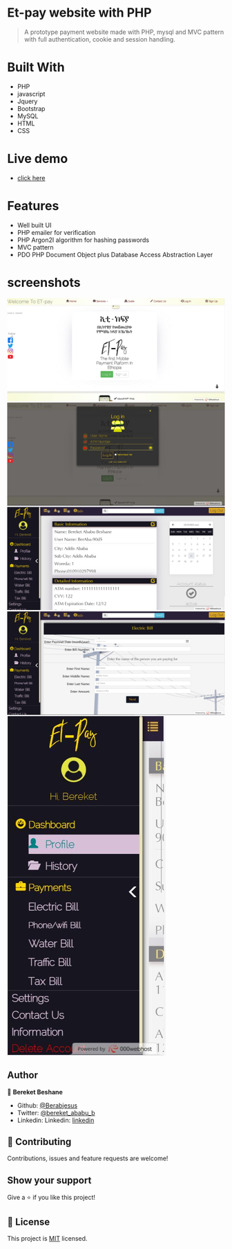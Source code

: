 # Et-pay website with PHP

> A prototype payment website made with PHP, mysql and MVC pattern with full authentication, cookie and session handling. 

# Built With
- PHP 
- javascript 
- Jquery 
- Bootstrap 
- MySQL 
- HTML 
- CSS 

# Live demo 
- [click here](https://et-pay.000webhostapp.com/)

# Features
- Well built UI
- PHP emailer for verification
- PHP Argon2I algorithm for hashing passwords 
- MVC pattern 
- PDO PHP Document Object plus  Database Access Abstraction Layer

# screenshots
<img src="./media/screenshot/ss1.JPG" width="auto" height="auto" />
<img src="./media/screenshot/ss2.JPG" width="auto" height="auto" />
<img src="./media/screenshot/ss3.JPG" width="auto" height="auto" />
<img src="./media/screenshot/ss4.JPG" width="auto" height="auto" />
<img src="./media/screenshot/ss5.JPG" width="auto" height="auto" />

## Author

👤 **Bereket Beshane**

- Github: [@Berabjesus](https://github.com/Berabjesus)
- Twitter: [@bereket_ababu_b](https://twitter.com/bereket_ababu_b)
- Linkedin: Linkedin: [linkedin](https://www.linkedin.com/in/bereket-beshane-a1b75a1a9/) 

## 🤝 Contributing

Contributions, issues and feature requests are welcome!

## Show your support

Give a ⭐️ if you like this project!

## 📝 License

This project is [MIT](lic.url) licensed.

